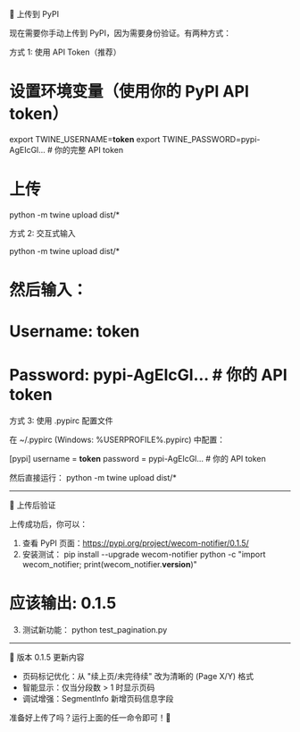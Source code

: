  🚀 上传到 PyPI

  现在需要你手动上传到 PyPI，因为需要身份验证。有两种方式：

  方式 1: 使用 API Token（推荐）

  # 设置环境变量（使用你的 PyPI API token）
  export TWINE_USERNAME=__token__
  export TWINE_PASSWORD=pypi-AgEIcGl...  # 你的完整 API token

  # 上传
  python -m twine upload dist/*

  方式 2: 交互式输入

  python -m twine upload dist/*
  # 然后输入：
  # Username: __token__
  # Password: pypi-AgEIcGl...  # 你的 API token

  方式 3: 使用 .pypirc 配置文件

  在 ~/.pypirc (Windows: %USERPROFILE%\.pypirc) 中配置：

  [pypi]
  username = __token__
  password = pypi-AgEIcGl...  # 你的 API token

  然后直接运行：
  python -m twine upload dist/*

  ---
  📝 上传后验证

  上传成功后，你可以：

  1. 查看 PyPI 页面：https://pypi.org/project/wecom-notifier/0.1.5/
  2. 安装测试：
  pip install --upgrade wecom-notifier
  python -c "import wecom_notifier; print(wecom_notifier.__version__)"
  # 应该输出: 0.1.5
  3. 测试新功能：
  python test_pagination.py

  ---
  🎉 版本 0.1.5 更新内容

  - 页码标记优化：从 "续上页/未完待续" 改为清晰的 (Page X/Y) 格式
  - 智能显示：仅当分段数 > 1 时显示页码
  - 调试增强：SegmentInfo 新增页码信息字段

  准备好上传了吗？运行上面的任一命令即可！🚀